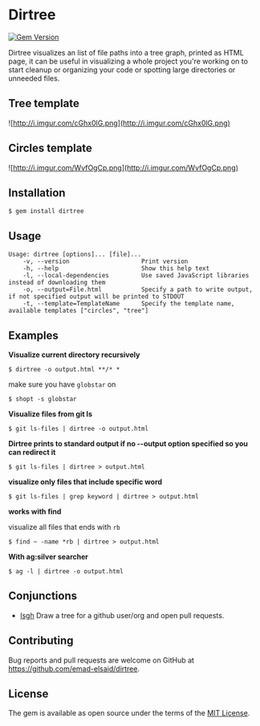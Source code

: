 # Dirtree

[![Gem Version](https://badge.fury.io/rb/dirtree.svg)](https://badge.fury.io/rb/dirtree)

Dirtree visualizes an list of file paths into a tree graph, printed as HTML page, it can be useful in visualizing a whole project you're working on to start cleanup or organizing your code or spotting large directories or unneeded files.

## Tree template
![http://i.imgur.com/cGhx0lG.png](http://i.imgur.com/cGhx0lG.png)

## Circles template
![http://i.imgur.com/WvfOgCp.png](http://i.imgur.com/WvfOgCp.png)

## Installation


    $ gem install dirtree

## Usage

    Usage: dirtree [options]... [file]...
        -v, --version                    Print version
        -h, --help                       Show this help text
        -l, --local-dependencies         Use saved JavaScript libraries instead of downloading them
        -o, --output=File.html           Specify a path to write output, if not specified output will be printed to STDOUT
        -t, --template=TemplateName      Specify the template name, available templates ["circles", "tree"]


## Examples

**Visualize current directory recursively**

```
$ dirtree -o output.html **/* *
```

  make sure you have `globstar` on
```
$ shopt -s globstar
```

**Visualize files from git ls**

```
$ git ls-files | dirtree -o output.html
```

**Dirtree prints to standard output if no --output option specified so you can redirect it**

```
$ git ls-files | dirtree > output.html
```

**visualize only files that include specific word**

```
$ git ls-files | grep keyword | dirtree > output.html
```

**works with find**

visualize all files that ends with `rb`

```
$ find ~ -name *rb | dirtree > output.html
```

**With ag:silver searcher**

```
$ ag -l | dirtree -o output.html
```

## Conjunctions

* [lsgh](https://www.github.com/emad-elsaid/lsgh) Draw a tree for a github user/org and open pull requests.

## Contributing

Bug reports and pull requests are welcome on GitHub at https://github.com/emad-elsaid/dirtree.

## License

The gem is available as open source under the terms of the [MIT License](http://opensource.org/licenses/MIT).
